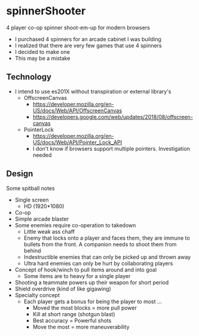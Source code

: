 spinnerShooter
==============

4 player co-op spinner shoot-em-up for modern browsers

* I purchased 4 spinners for an arcade cabinet I was building
* I realized that there are very few games that use 4 spinners
* I decided to make one
* This may be a mistake


Technology
----------

* I intend to use es201X without transpiration or external library's
    * OffscreenCanvas
        * https://developer.mozilla.org/en-US/docs/Web/API/OffscreenCanvas
        * https://developers.google.com/web/updates/2018/08/offscreen-canvas
    * PointerLock
        * https://developer.mozilla.org/en-US/docs/Web/API/Pointer_Lock_API
        * I don't know if browsers support multiple pointers. Investigation needed


Design
------

Some spitball notes

* Single screen
    * HD (1920*1080)
* Co-op
* Simple arcade blaster
* Some enemies require co-operation to takedown
    * Little weak ass chaff
    * Enemy that locks onto a player and faces them, they are immune to bullets from the front. A companion needs to shoot them from behind
    * Indestructible enemies that can only be picked up and thrown away
    * Ultra hard enemies can only be hurt by collaborating players
* Concept of hook/winch to pull items around and into goal
    * Some items are to heavy for a single player
* Shooting a teammate powers up their weapon for short period
* Shield overdrive (kind of like gigawing)
* Specialty concept
    * Each player gets a bonus for being the player to most ...
        * Moved the most blocks = more pull power
        * Kill at short range (shotgun blast)
        * Best accuracy = Powerful shots
        * Move the most = more maneuverability
